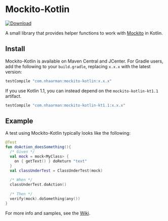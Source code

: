 # Mockito-Kotlin
[ ![Download](https://maven-badges.herokuapp.com/maven-central/com.nhaarman/mockito-kotlin/badge.svg) ](https://maven-badges.herokuapp.com/maven-central/com.nhaarman/mockito-kotlin)

A small library that provides helper functions to work with [Mockito](https://github.com/mockito/mockito) in Kotlin.

## Install

Mockito-Kotlin is available on Maven Central and JCenter.
For Gradle users, add the following to your `build.gradle`, replacing `x.x.x` with the latest version:

```groovy
testCompile "com.nhaarman:mockito-kotlin:x.x.x"
```

If you use Kotlin 1.1, you can instead depend on the `mockito-kotlin-kt1.1` artifact.

```groovy
testCompile "com.nhaarman:mockito-kotlin-kt1.1:x.x.x"
```

## Example

A test using Mockito-Kotlin typically looks like the following:

```kotlin
@Test
fun doAction_doesSomething(){ 
  /* Given */
  val mock = mock<MyClass> {
    on { getText() } doReturn "text"
  }
  val classUnderTest = ClassUnderTest(mock)
  
  /* When */
  classUnderTest.doAction()
  
  /* Then */
  verify(mock).doSomething(any())
}
```

For more info and samples, see the [Wiki](https://github.com/nhaarman/mockito-kotlin/wiki).
